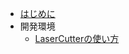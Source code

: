 
* [はじめに](README.md)
* 開発環境
    * [LaserCutterの使い方](https://sites.google.com/gclue.jp/lasercutter-easymanual/%E3%83%9B%E3%83%BC%E3%83%A0)
